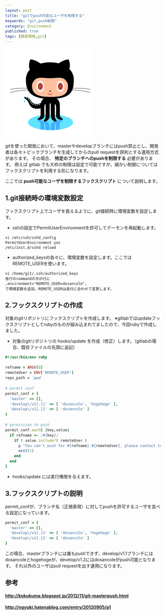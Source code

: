 ```yaml
---
layout: post
title: "gitでpush可能なユーザを制限する"
keywords: "git,push制限"
category: Environment
published: true
tags: [開発環境,git]
---
```


![キャッチ](/images/2013-11-24-github.png)

gitを使った開発において、masterやdevelopブランチにはpush禁止とし、開発者は各々トピックブランチを生成してからのpull requestを原則とする運用方式があります。
その場合、 **特定のブランチへのpushを制限する** 必要があります。
例えば gitlab でも大枠の制限は設定で可能ですが、細かい制御についてはフックスクリプトを利用する形になります。

ここでは **push可能なユーザを制限するフックスクリプト** について説明します。

## 1.git接続時の環境変数設定

フックスクリプト上でユーザを扱えるように、git接続時に環境変数を設定します。

- sshの設定でPermitUserEnvironmentを許可してデーモンを再起動します。

```
vi /etc/ssh/sshd_config
PermitUserEnvironment yes
/etc/init.d/sshd reload  
```

- authorized_keysの各々に、環境変数を設定します。ここではREMOTE_USERを使います。

```
vi /home/git/.ssh/authorized_keys
各行のcommandの次の行に
,environment="REMOTE_USER=dosancole",
で環境変数を追加。REMOTE_USERは各行に合わせて変更します。
```
## 2.フックスクリプトの作成

対象のgitリポジトリにフックスクリプトを作成します。
※gitlabではupdateフックスクリプトとしてrubyのものが組み込まれてましたので、今回rubyで作成しました。

- 対象のgitリポジトリの hooks/update を作成（修正）します。（gitlabの場合、既存ファイルの先頭に追記）

```ruby
#!/usr/bin/env ruby

refname = ARGV[0]
remoteUser = ENV['REMOTE_USER']
repo_path = `pwd`

# permit conf
permit_conf = {
  'master' => [],
  'develop\/v1[.]1' => [ 'dosancole', 'hogehoge' ],
  'develop\/v1[.]2' => [ 'dosancole' ]
}

# permission to push
permit_conf.each{ |key,value|
  if refname =~ /#{key}/
    if ! value.include?( remoteUser )
      p "You can't push for #{refname} #{remoteUser}, please contact to administrator."
      exit(1)
    end
  end
}
```

- hooks/update には実行権限を与えます。

## 3.フックスクリプトの説明

permit_confが、ブランチ名（正規表現）に対してpushを許可するユーザを並べる設定になっています。

```ruby
permit_conf = {
  'master' => [],
  'develop\/v1[.]1' => [ 'dosancole', 'hogehoge' ],
  'develop\/v1[.]2' => [ 'dosancole' ]
}
```

この場合、masterブランチには誰もpushできず、develop/v1.1ブランチにはdosancoleとhogehogeが、develop/v1.2にはdosancoleがpush可能となります。
それ以外のユーザはpull requestを出す運用になります。

## 参考

#### http://kokukuma.blogspot.jp/2012/11/git-masterpush.html
#### http://ngyuki.hatenablog.com/entry/20120905/p1
